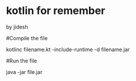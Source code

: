 # kotlin for remember
by jidesh

#Compile the file


kotlinc filename.kt -include-runtime -d filename.jar

#Run the file


java -jar file.jar
